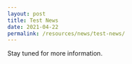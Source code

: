 ```yaml
---
layout: post
title: Test News 
date: 2021-04-22
permalink: /resources/news/test-news/
---
```


Stay tuned for more information.

